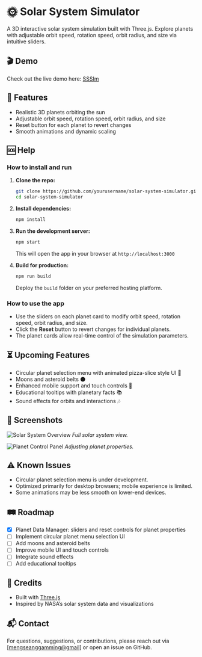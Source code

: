 

# 🌞 Solar System Simulator

A 3D interactive solar system simulation built with Three.js. Explore planets with adjustable orbit speed, rotation speed, orbit radius, and size via intuitive sliders.
## 🎬 Demo

Check out the live demo here: [SSSIm](https://sssim.netlify.app)


## 🚀 Features

- Realistic 3D planets orbiting the sun
- Adjustable orbit speed, rotation speed, orbit radius, and size
- Reset button for each planet to revert changes
- Smooth animations and dynamic scaling

## 🆘 Help

### How to install and run

1. **Clone the repo:**
   ```bash
   git clone https://github.com/yourusername/solar-system-simulator.git
   cd solar-system-simulator


2. **Install dependencies:**

   ```bash
   npm install
   ```

3. **Run the development server:**

   ```bash
   npm start
   ```

   This will open the app in your browser at `http://localhost:3000`

4. **Build for production:**

   ```bash
   npm run build
   ```

   Deploy the `build` folder on your preferred hosting platform.

### How to use the app

* Use the sliders on each planet card to modify orbit speed, rotation speed, orbit radius, and size.
* Click the **Reset** button to revert changes for individual planets.
* The planet cards allow real-time control of the simulation parameters.

## ⏳ Upcoming Features

* Circular planet selection menu with animated pizza-slice style UI 🍕
* Moons and asteroid belts 🌑
* Enhanced mobile support and touch controls 📱
* Educational tooltips with planetary facts 📚
* Sound effects for orbits and interactions 🎶

## 📸 Screenshots

![Solar System Overview](https://github.com/user-attachments/assets/ee406895-6703-4259-b50d-62b830cd9e0d)
*Full solar system view.*

![Planet Control Panel](https://github.com/user-attachments/assets/eb088a26-efdc-4c39-995c-a07ad7bfa9d3)
*Adjusting planet properties.*

## ⚠️ Known Issues

* Circular planet selection menu is under development.
* Optimized primarily for desktop browsers; mobile experience is limited.
* Some animations may be less smooth on lower-end devices.

## 🛤️ Roadmap
* [x] Planet Data Manager: sliders and reset controls for planet properties
* [ ] Implement circular planet menu selection UI
* [ ] Add moons and asteroid belts
* [ ] Improve mobile UI and touch controls
* [ ] Integrate sound effects
* [ ] Add educational tooltips

## 🎉 Credits

* Built with [Three.js](https://threejs.org/)
* Inspired by NASA’s solar system data and visualizations

## 📬 Contact

For questions, suggestions, or contributions, please reach out via \[[mengseanggamming@gmail](mailto:mengseanggamming@gmail.com)] or open an issue on GitHub.

```
